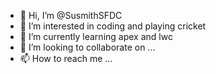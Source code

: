 - 👋 Hi, I’m @SusmithSFDC
- 👀 I’m interested in coding and playing cricket 
- 🌱 I’m currently learning apex and lwc
- 💞️ I’m looking to collaborate on ...
- 📫 How to reach me ...

<!---
SusmithSFDC/SusmithSFDC is a ✨ special ✨ repository because its `README.md` (this file) appears on your GitHub profile.
You can click the Preview link to take a look at your changes.
--->
